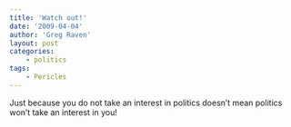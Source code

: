 ```yaml
---
title: 'Watch out!'
date: '2009-04-04'
author: 'Greg Raven'
layout: post
categories:
    - politics
tags:
    - Pericles
---
```


Just because you do not take an interest in politics doesn’t mean politics won’t take an interest in you!